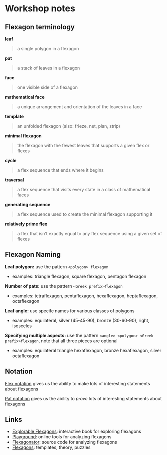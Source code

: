 # Workshop notes

## Flexagon terminology

**leaf**

> a single polygon in a flexagon

**pat**

> a stack of leaves in a flexagon

**face**

> one visible side of a flexagon

**mathematical face**

> a unique arrangement and orientation of the leaves in a face

**template**

> an unfolded flexagon (also: frieze, net, plan, strip)

**minimal flexagon**

> the flexagon with the fewest leaves that supports a given flex or flexes

**cycle**

> a flex sequence that ends where it begins

**traversal**

> a flex sequence that visits every state in a class of mathematical faces

**generating sequence**

> a flex sequence used to create the minimal flexagon supporting it

**relatively prime flex**

> a flex that isn’t exactly equal to any flex sequence using a given set of flexes



## Flexagon Naming

**Leaf polygon:**  use the pattern `<polygon> flexagon`

* examples: triangle flexagon, square flexagon, pentagon flexagon

**Number of pats:**  use the pattern `<Greek prefix>flexagon`

* examples: tetraflexagon, pentaflexagon, hexaflexagon, heptaflexagon, octaflexagon

**Leaf angle:**  use specifc names for various classes of polygons

* examples: equilateral, silver (45-45-90), bronze (30-60-90), right, isosceles

**Specifying multiple aspects:**  use the pattern `<angle> <polygon> <Greek prefix>flexagon`,
note that all three pieces are optional

* examples: equilateral triangle hexaflexagon, bronze hexaflexagon, silver octaflexagon


## Notation

[Flex notation](https://github.com/loki3/flexagonator/blob/master/docs/flex-notation.md)
gives us the ability to make lots of interesting statements about flexagons

[Pat notation](https://github.com/loki3/flexagonator/blob/master/docs/pat-notation.md)
gives us the ability to *prove* lots of interesting statements about flexagons


## Links

* [Explorable Flexagons](http://loki3.com/flex/explore/): interactive book for exploring flexagons
* [Playground](http://loki3.com/flex/explore/playground.html): online tools for analyzing flexagons
* [Flexagonator](https://github.com/loki3/flexagonator): source code for analyzing flexagons
* [Flexagons](http://loki3.com/flex/): templates, theory, puzzles
